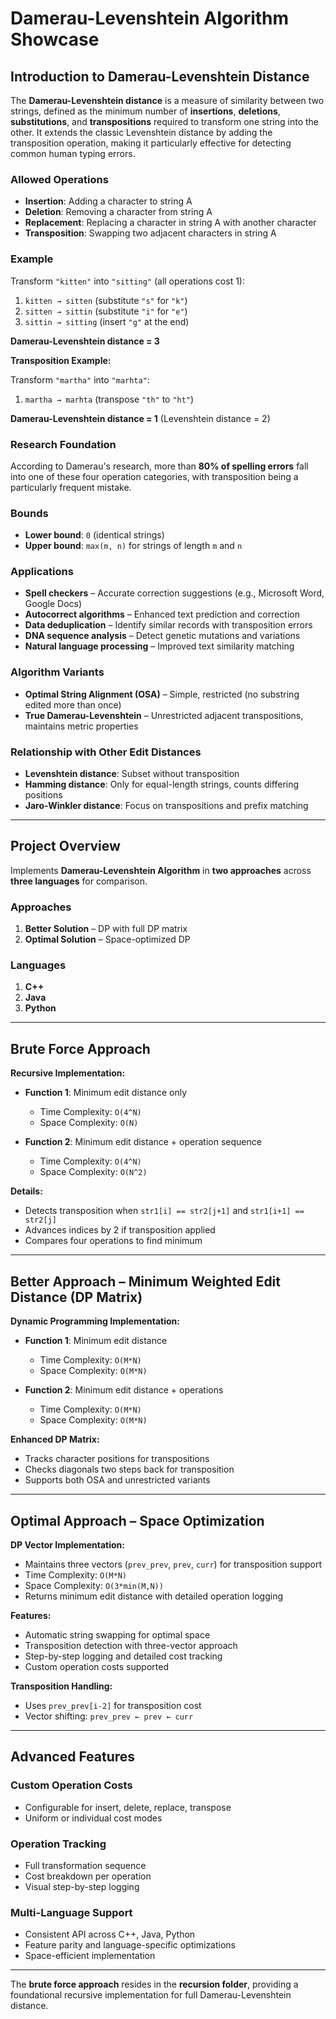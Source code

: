 # Damerau-Levenshtein Algorithm Showcase  

## Introduction to Damerau-Levenshtein Distance  

The **Damerau-Levenshtein distance** is a measure of similarity between two strings, defined as the minimum number of **insertions**, **deletions**, **substitutions**, and **transpositions** required to transform one string into the other. It extends the classic Levenshtein distance by adding the transposition operation, making it particularly effective for detecting common human typing errors.

### Allowed Operations  
- **Insertion**: Adding a character to string A  
- **Deletion**: Removing a character from string A  
- **Replacement**: Replacing a character in string A with another character  
- **Transposition**: Swapping two adjacent characters in string A  

### Example  

Transform `"kitten"` into `"sitting"` (all operations cost 1):  

1. `kitten → sitten` (substitute `"s"` for `"k"`)  
2. `sitten → sittin` (substitute `"i"` for `"e"`)  
3. `sittin → sitting` (insert `"g"` at the end)  

**Damerau-Levenshtein distance = 3**  

**Transposition Example:**  

Transform `"martha"` into `"marhta"`:  

1. `martha → marhta` (transpose `"th"` to `"ht"`)  

**Damerau-Levenshtein distance = 1** (Levenshtein distance = 2)  

### Research Foundation

According to Damerau's research, more than **80% of spelling errors** fall into one of these four operation categories, with transposition being a particularly frequent mistake.

### Bounds  
- **Lower bound**: `0` (identical strings)  
- **Upper bound**: `max(m, n)` for strings of length `m` and `n`  

### Applications  
- **Spell checkers** – Accurate correction suggestions (e.g., Microsoft Word, Google Docs)  
- **Autocorrect algorithms** – Enhanced text prediction and correction  
- **Data deduplication** – Identify similar records with transposition errors  
- **DNA sequence analysis** – Detect genetic mutations and variations  
- **Natural language processing** – Improved text similarity matching  

### Algorithm Variants
- **Optimal String Alignment (OSA)** – Simple, restricted (no substring edited more than once)  
- **True Damerau-Levenshtein** – Unrestricted adjacent transpositions, maintains metric properties  

### Relationship with Other Edit Distances  
- **Levenshtein distance**: Subset without transposition  
- **Hamming distance**: Only for equal-length strings, counts differing positions  
- **Jaro-Winkler distance**: Focus on transpositions and prefix matching  

---

## Project Overview  

Implements **Damerau-Levenshtein Algorithm** in **two approaches** across **three languages** for comparison.

### Approaches  
1. **Better Solution** – DP with full DP matrix  
2. **Optimal Solution** – Space-optimized DP  

### Languages  
1. **C++**  
2. **Java**  
3. **Python**  

---

## Brute Force Approach  

**Recursive Implementation:**  

- **Function 1**: Minimum edit distance only  
  - Time Complexity: `O(4^N)`  
  - Space Complexity: `O(N)`  

- **Function 2**: Minimum edit distance + operation sequence  
  - Time Complexity: `O(4^N)`  
  - Space Complexity: `O(N^2)`  

**Details:**  
- Detects transposition when `str1[i] == str2[j+1]` and `str1[i+1] == str2[j]`  
- Advances indices by 2 if transposition applied  
- Compares four operations to find minimum  

---

## Better Approach – Minimum Weighted Edit Distance (DP Matrix)  

**Dynamic Programming Implementation:**  

- **Function 1**: Minimum edit distance  
  - Time Complexity: `O(M*N)`  
  - Space Complexity: `O(M*N)`  

- **Function 2**: Minimum edit distance + operations  
  - Time Complexity: `O(M*N)`  
  - Space Complexity: `O(M*N)`  

**Enhanced DP Matrix:**  
- Tracks character positions for transpositions  
- Checks diagonals two steps back for transposition  
- Supports both OSA and unrestricted variants  

---

## Optimal Approach – Space Optimization  

**DP Vector Implementation:**  
- Maintains three vectors (`prev_prev`, `prev`, `curr`) for transposition support  
- Time Complexity: `O(M*N)`  
- Space Complexity: `O(3*min(M,N))`  
- Returns minimum edit distance with detailed operation logging  

**Features:**  
- Automatic string swapping for optimal space  
- Transposition detection with three-vector approach  
- Step-by-step logging and detailed cost tracking  
- Custom operation costs supported  

**Transposition Handling:**  
- Uses `prev_prev[i-2]` for transposition cost  
- Vector shifting: `prev_prev ← prev ← curr`  

---

## Advanced Features  

### Custom Operation Costs
- Configurable for insert, delete, replace, transpose  
- Uniform or individual cost modes  

### Operation Tracking
- Full transformation sequence  
- Cost breakdown per operation  
- Visual step-by-step logging  

### Multi-Language Support
- Consistent API across C++, Java, Python  
- Feature parity and language-specific optimizations  
- Space-efficient implementation  

---

The **brute force approach** resides in the **recursion folder**, providing a foundational recursive implementation for full Damerau-Levenshtein distance.
